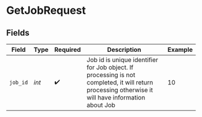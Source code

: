 # GetJobRequest


## Fields

| Field                                                                                                                                              | Type                                                                                                                                               | Required                                                                                                                                           | Description                                                                                                                                        | Example                                                                                                                                            |
| -------------------------------------------------------------------------------------------------------------------------------------------------- | -------------------------------------------------------------------------------------------------------------------------------------------------- | -------------------------------------------------------------------------------------------------------------------------------------------------- | -------------------------------------------------------------------------------------------------------------------------------------------------- | -------------------------------------------------------------------------------------------------------------------------------------------------- |
| `job_id`                                                                                                                                           | *int*                                                                                                                                              | :heavy_check_mark:                                                                                                                                 | Job id is unique identifier for Job object. If processing is not completed, it will return processing otherwise it will have information about Job | 10                                                                                                                                                 |